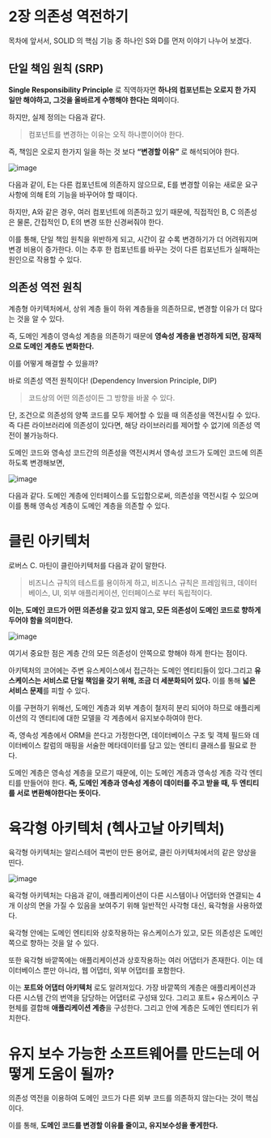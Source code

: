 # 2장 의존성 역전하기

목차에 앞서서, SOLID 의 핵심 기능 중 하나인 S와 D를 먼저 이야기 나누어 보겠다. 

## 단일 책임 원칙 (SRP)

**Single Responsibility Principle** 로 직역하자면 **하나의 컴포넌트는 오로지 한 가지 일만 해야하고, 그것을 올바르게 수행해야 한다는 의미**이다. 

하지만, 실제 정의는 다음과 같다.

> 컴포넌트를 변경하는 이유는 오직 하나뿐이어야 한다.
> 

즉, 책임은 오로지 한가지 일을 하는 것 보다 **“변경할 이유”** 로 해석되어야 한다.

![image](https://github.com/ZI-won-ZONE-ha/CS_JONGJIBU/assets/87687210/49f51e47-74de-4d67-b91e-111d723ed23e)

다음과 같이, E는 다른 컴포넌트에 의존하지 않으므로, E를 변경할 이유는 새로운 요구사항에 의해 E의 기능을 바꾸어야 할 때이다. 

하지만, A와 같은 경우, 여러 컴포넌트에 의존하고 있기 때문에, 직접적인 B, C 의존성은 물론, 간접적인 D, E의 변경 또한 신경써줘야 한다. 

이를 통해, 단일 책임 원칙을 위반하게 되고, 시간이 갈 수록 변경하기가 더 어려워지며 변경 비용이 증가한다. 이는 추후 한 컴포넌트를 바꾸는 것이 다른 컴포넌트가 실패하는 원인으로 작용할 수 있다. 

## 의존성 역전 원칙

계층형 아키텍처에서, 상위 계층 들이 하위 계층들을 의존하므로, 변경할 이유가 더 많다는 것을 알 수 있다. 

즉, 도메인 계층이 영속성 계층을 의존하기 때문에 **영속성 계층을 변경하게 되면, 잠재적으로 도메인 계층도 변화한다.** 

이를 어떻게 해결할 수 있을까? 

바로 의존성 역전 원칙이다! (Dependency Inversion Principle, DIP) 

> 코드상의 어떤 의존성이든 그 방향을 바꿀 수 있다.
> 

단, 조건으로 의존성의 양쪽 코드를 모두 제어할 수 있을 때 의존성을 역전시킬 수 있다. 즉 다른 라이브러리에 의존성이 있다면, 해당 라이브러리를 제어할 수 없기에 의존성 역전이 불가능하다.

도메인 코드와 영속성 코드간의 의존성을 역전시켜서 영속성 코드가 도메인 코드에 의존하도록 변경해보면,

![image](https://github.com/ZI-won-ZONE-ha/CS_JONGJIBU/assets/87687210/713ec9a6-09e8-40d9-8400-417a9f6011b7)

다음과 같다. 도메인 계층에 인터페이스를 도입함으로써, 의존성을 역전시킬 수 있으며 이를 통해 영속성 계층이 도메인 계층을 의존할 수 있다. 

# 클린 아키텍처

로버스 C. 마틴이 클린아키텍처를 다음과 같이 말한다. 

> 비즈니스 규칙의 테스트를 용이하게 하고, 비즈니스 규칙은 프레임워크, 데이터베이스, UI, 외부 애플리케이션, 인터페이스로 부터 독립적이다.
> 

**이는, 도메인 코드가 어떤 의존성을 갖고 있지 않고, 모든 의존성이 도메인 코드로 향하게 두어야 함을 의미한다.**

![image](https://github.com/ZI-won-ZONE-ha/CS_JONGJIBU/assets/87687210/a2b2232b-dbb4-4661-a70a-82a2b49eaaef)

여기서 중요한 점은 계층 간의 모든 의존성이 안쪽으로 향해야 하게 한다는 점이다. 

아키텍처의 코어에는 주변 유스케이스에서 접근하는 도메인 엔티티들이 있다.그리고 **유스케이스는 서비스로 단일 책임을 갖기 위해, 조금 더 세분화되어 있다.** 이를 통해 **넓은 서비스 문제**를 피할 수 있다. 

이를 구현하기 위해선, 도메인 계층과 외부 계층이 철저히 분리 되어야 하므로 애플리케이션의 각 엔티티에 대한 모델을 각 계층에서 유지보수하여야 한다. 

즉, 영속성 계층에서 ORM을 쓴다고 가정한다면, 데이터베이스 구조 및 객체 필드와 데이터베이스 칼럼의 매핑을 서술한 메타데이터를 담고 있는 엔티티 클래스를 필요로 한다. 

도메인 계층은 영속성 계층을 모르기 때문에, 이는 도메인 계층과 영속성 계층 각각 엔티티를 만들어야 한다. **즉, 도메인 계층과 영속성 계층이 데이터를 주고 받을 때, 두 엔티티를 서로 변환해야한다는 뜻이다.**

# 육각형 아키텍처 (헥사고날 아키텍처)

육각형 아키텍처는 알리스테어 콕번이 만든 용어로, 클린 아키텍처에서의 같은 양상을 띤다. 

![image](https://github.com/ZI-won-ZONE-ha/CS_JONGJIBU/assets/87687210/44fa30b0-a7b2-47ad-99c4-f26115459b68)

육각형 아키텍처는 다음과 같이, 애플리케이션이 다른 시스템이나 어댑터와 연결되는 4개 이상의 면을 가질 수 있음을 보여주기 위해 일반적인 사각형 대신, 육각형을 사용하였다. 

육각형 안에는 도메인 엔티티와 상호작용하는 유스케이스가 있고, 모든 의존성은 도메인 쪽으로 향하는 것을 알 수 있다. 

또한 육각형 바깥쪽에는 애플리케이션과 상호작용하는 여러 어댑터가 존재한다. 이는 데이터베이스 뿐만 아니라, 웹 어댑터, 외부 어댑터를 포함한다. 

이는 **포트와 어댑터 아키텍처** 로도 알려져있다. 가장 바깥쪽의 계층은 애플리케이션과 다른 시스템 간의 번역을 담당하는 어댑터로 구성돼 있다. 그리고 포트+ 유스케이스 구현체를 결합해 **애플리케이션 계층**을 구성한다. 그리고 안에 계층은 도메인 엔티티가 위치한다. 

# 유지 보수 가능한 소프트웨어를 만드는데 어떻게 도움이 될까?

의존성 역전을 이용하여 도메인 코드가 다른 외부 코드를 의존하지 않는다는 것이 핵심이다. 

이를 통해, **도메인 코드를 변경할 이유를 줄이고, 유지보수성을 좋게한다.**
